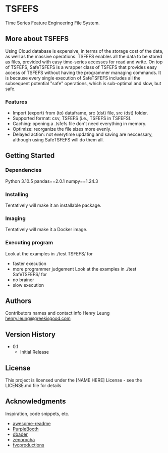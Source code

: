 # TSFEFS
Time Series Feature Engineering File System.

## More about TSFEFS
Using Cloud database is expensive, in terms of the storage cost of the data, as well as the massive operations.
TSFEFS enables all the data to be stored as files, provided with easy time-series accesses for read and write.
On top of TSFEFS, SafeTSFEFS is a wrapper class of TSFEFS that provides easy access of TSFEFS without having the programmer managing commands. 
It is because every single execution of SafeTSFEFS includes all the subsequent potential "safe" operations, which is sub-optimal and slow, but safe.

### Features
 - Import (export) from (to) dataframe, src (dst) file, src (dst) folder.
 - Supported format: csv, TSFEFS (i.e., TSFEFS in TSFEFS).
 - Caching: opening a .tsfefs file don't need everything in memory.
 - Optimize: reorganize the file sizes more evenly.
 - Delayed action: not everytime updating and saving are neccessary, although using SafeTSFEFS will do them all.


## Getting Started

### Dependencies
Python 3.10.5
pandas==2.0.1
numpy==1.24.3

### Installing
Tentatively will make it an installable package.

### Imaging
Tentatively will make it a Docker image.

### Executing program
Look at the examples in ./test TSFEFS/ for
 - faster execution
 - more programmer judgement
Look at the examples in ./test SafeTSFEFS/ for
 - no brainer
 - slow execution

## Authors
Contributors names and contact info
Henry Leung henry.leung@greekisgood.com


## Version History
* 0.1
    * Initial Release

## License

This project is licensed under the [NAME HERE] License - see the LICENSE.md file for details

## Acknowledgments

Inspiration, code snippets, etc.
* [awesome-readme](https://github.com/matiassingers/awesome-readme)
* [PurpleBooth](https://gist.github.com/PurpleBooth/109311bb0361f32d87a2)
* [dbader](https://github.com/dbader/readme-template)
* [zenorocha](https://gist.github.com/zenorocha/4526327)
* [fvcproductions](https://gist.github.com/fvcproductions/1bfc2d4aecb01a834b46)
